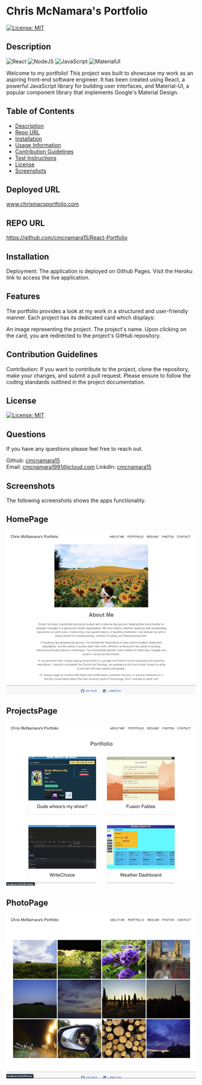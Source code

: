 # Chris McNamara's Portfolio
[![License: MIT](https://img.shields.io/badge/License-MIT-yellow.svg)](https://opensource.org/licenses/MIT)

## Description
![React](https://img.shields.io/badge/react%20os-0088CC?style=for-the-badge&logo=reactos&logoColor=white)
![NodeJS](https://img.shields.io/badge/node.js-6DA55F?style=for-the-badge&logo=node.js&logoColor=white)
![JavaScript](https://img.shields.io/badge/javascript-%23323330.svg?style=for-the-badge&logo=javascript&logoColor=%23F7DF1E)
![MaterialUI](https://img.shields.io/badge/Material--UI-0081CB?style=for-the-badge&logo=material-ui&logoColor=white)


Welcome to my portfolio! This project was built to showcase my work as an aspiring front-end software engineer. It has been created using React, a powerful JavaScript library for building user interfaces, and Material-UI, a popular component library that implements Google's Material Design.



## Table of Contents    
- [Description](#description)
- [Repo URL](#repo-url)
- [Installation](#installation)
- [Usage Information](#usage-information)
- [Contribution Guidelines](#contribution-guidelines)
- [Test Instructions](#test-instructions)
- [License](#license)
- [Screenshots](#screenshots)

## Deployed URL
www.chrismacsportfolio.com

## REPO URL
https://github.com/cmcnamara15/React-Portfolio<br />

## Installation
Deployment: The application is deployed on Github Pages. Visit the Heroku link to access the live application.<br />

## Features
The portfolio provides a look at my work in a structured and user-friendly manner. Each project has its dedicated card which displays:

An image representing the project.
The project's name.
Upon clicking on the card, you are redirected to the project's GitHub repository.
<br />

## Contribution Guidelines 
Contribution: If you want to contribute to the project, clone the repository, make your changes, and submit a pull request. Please ensure to follow the coding standards outlined in the project documentation.<br />


## License
[![License: MIT](https://img.shields.io/badge/License-MIT-yellow.svg)](https://opensource.org/licenses/MIT)

## Questions 
If you have any questions please feel free to reach out.<br />

Github: [cmcnamara15](https://github.com/cmcnamara15)<br />
Email: cmcnamara1991@icloud.com
LinkdIn: [cmcnamara15](https://www.linkedin.com/in/chris-mcnamara1991/)

## Screenshots

The following screenshots shows the apps functionality.<br />


## HomePage<br />

![Screenshot of home page](/src/assets/screenshots/ScreenshotOne.png)

## ProjectsPage<br />

![Screenshot of project page](/src/assets/screenshots/ScreenshotTwo.png)

## PhotoPage<br />

![Screenshot of photo page](/src/assets/screenshots/ScreenshotThree.png)

